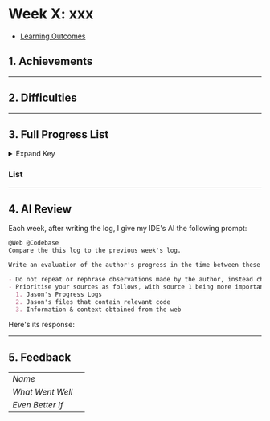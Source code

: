 # Week X: xxx

- [Learning Outcomes](https://learn.foundersandcoders.com/course/syllabus/developer/)

## 1. Achievements

---

## 2. Difficulties

---

## 3. Full Progress List

<details>
<summary>Expand Key</summary>

---

- [X] **I feel like I've learned/demonstrated this skill in the past week**
- [X] *I have acquired some skill but need to develop further*
- [ ] I am not yet comfortable in this skill

---
</details>

### List

---

## 4. AI Review

Each week, after writing the log, I give my IDE's AI the following prompt:

```md
@Web @Codebase 
Compare the this log to the previous week's log.

Write an evaluation of the author's progress in the time between these logs. Observe the following rules:

- Do not repeat or rephrase observations made by the author, instead choosing to make new evidence-based inferences
- Prioritise your sources as follows, with source 1 being more important than source 2 etc.:
  1. Jason's Progress Logs
  2. Jason's files that contain relevant code
  3. Information & context obtained from the web
```

Here's its response:

---

## 5. Feedback

|                  |                         |
| ---------------- | ----------------------- |
| *Name*           |                         |
| *What Went Well* |                         |
| *Even Better If* |                         |

